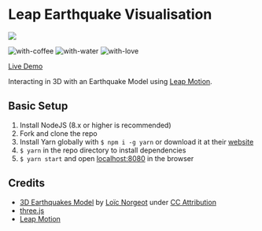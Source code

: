 # Leap Earthquake Visualisation

<img src="leapEarthquake.gif?raw=true">

![with-coffee](https://img.shields.io/badge/made%20with-%E2%98%95%EF%B8%8F%20coffee-yellow.svg)
![with-water](https://img.shields.io/badge/made%20with-%F0%9F%92%A7%20water-blue.svg)
![with-love](https://img.shields.io/badge/made%20with-%F0%9F%92%8C-red.svg)

[Live Demo](https://leap-earthquake-visualisation.now.sh/)



Interacting in 3D with an Earthquake Model using [Leap Motion](https://www.leapmotion.com/).

## Basic Setup

1. Install NodeJS (8.x or higher is recommended)
2. Fork and clone the repo
3. Install Yarn globally with `$ npm i -g yarn` or download it at their [website](https://yarnpkg.com/en/docs/install)
4. `$ yarn` in the repo directory to install dependencies
5. `$ yarn start` and open [localhost:8080](http://localhost:8080) in the browser

## Credits

- [3D Earthquakes Model](https://sketchfab.com/3d-models/earthquakes-2000-to-2019-894ad84ceb8b444a91fbc05f20530bcd) by [Loïc Norgeot](https://twitter.com/norgeotloic) under [CC Attribution](https://creativecommons.org/licenses/by/4.0/)
- [three.js](https://threejs.org/)
- [Leap Motion](https://www.leapmotion.com/)